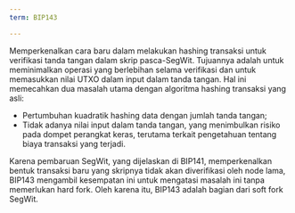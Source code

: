 ```yaml
---
term: BIP143

---
```

Memperkenalkan cara baru dalam melakukan hashing transaksi untuk verifikasi tanda tangan dalam skrip pasca-SegWit. Tujuannya adalah untuk meminimalkan operasi yang berlebihan selama verifikasi dan untuk memasukkan nilai UTXO dalam input dalam tanda tangan. Hal ini memecahkan dua masalah utama dengan algoritma hashing transaksi yang asli:


- Pertumbuhan kuadratik hashing data dengan jumlah tanda tangan;
- Tidak adanya nilai input dalam tanda tangan, yang menimbulkan risiko pada dompet perangkat keras, terutama terkait pengetahuan tentang biaya transaksi yang terjadi.

Karena pembaruan SegWit, yang dijelaskan di BIP141, memperkenalkan bentuk transaksi baru yang skripnya tidak akan diverifikasi oleh node lama, BIP143 mengambil kesempatan ini untuk mengatasi masalah ini tanpa memerlukan hard fork. Oleh karena itu, BIP143 adalah bagian dari soft fork SegWit.